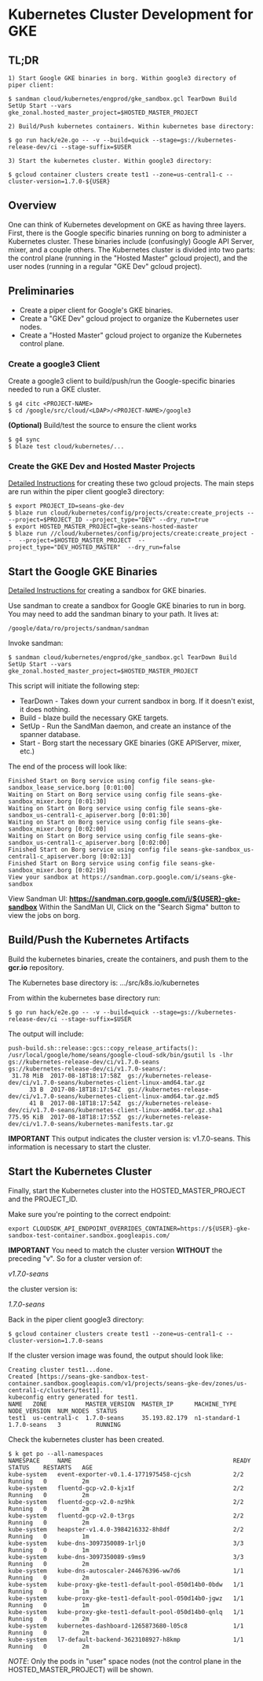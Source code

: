 # Kubernetes Cluster Development for GKE

[Detailed Instructions]: https://g3doc.corp.google.com/cloud/kubernetes/g3doc/dev/dev_project_setup.md?cl=head
[Detailed Instructions for]: https://g3doc.corp.google.com/cloud/kubernetes/g3doc/dev/sandbox.md?cl=head

## TL;DR


```
1) Start Google GKE binaries in borg. Within google3 directory of piper client:

$ sandman cloud/kubernetes/engprod/gke_sandbox.gcl TearDown Build SetUp Start --vars gke_zonal.hosted_master_project=$HOSTED_MASTER_PROJECT

2) Build/Push kubernetes containers. Within kubernetes base directory:

$ go run hack/e2e.go -- -v --build=quick --stage=gs://kubernetes-release-dev/ci --stage-suffix=$USER

3) Start the kubernetes cluster. Within google3 directory:

$ gcloud container clusters create test1 --zone=us-central1-c --cluster-version=1.7.0-${USER}
```

## Overview

One can think of Kubernetes development on GKE as having three layers. First, there is the
Google specific binaries running on borg to administer a Kubernetes cluster. These binaries
include (confusingly) Google API Server, mixer, and a couple others. The Kubernetes
cluster is divided into two parts: the control plane (running in the "Hosted Master" gcloud
project), and the user nodes (running in a regular "GKE Dev" gcloud project).

## Preliminaries

* Create a piper client for Google's GKE binaries.
* Create a "GKE Dev" gcloud project to organize the Kubernetes user nodes.
* Create a "Hosted Master" gcloud project to organize the Kubernetes control plane.

### Create a google3 Client

Create a google3 client to build/push/run the Google-specific binaries needed to run
a GKE cluster.

```
$ g4 citc <PROJECT-NAME>
$ cd /google/src/cloud/<LDAP>/<PROJECT-NAME>/google3
```

**(Optional)** Build/test the source to ensure the client works

```
$ g4 sync
$ blaze test cloud/kubernetes/...
```

### Create the GKE Dev and Hosted Master Projects

[Detailed Instructions] for creating these two gcloud projects. The main steps are run within the piper client google3 directory:


```
$ export PROJECT_ID=seans-gke-dev
$ blaze run cloud/kubernetes/config/projects/create:create_projects -- --project=$PROJECT_ID --project_type="DEV" --dry_run=true
$ export HOSTED_MASTER_PROJECT=gke-seans-hosted-master
$ blaze run //cloud/kubernetes/config/projects/create:create_project --  --project=$HOSTED_MASTER_PROJECT  --project_type="DEV_HOSTED_MASTER"  --dry_run=false
```

## Start the Google GKE Binaries

[Detailed Instructions for] creating a sandbox for GKE binaries.

Use sandman to create a sandbox for Google GKE binaries to run in borg. You may need to add the sandman binary to your path.
It lives at: 

```
/google/data/ro/projects/sandman/sandman
```

Invoke sandman:

```
$ sandman cloud/kubernetes/engprod/gke_sandbox.gcl TearDown Build SetUp Start --vars gke_zonal.hosted_master_project=$HOSTED_MASTER_PROJECT
```

This script will initiate the following step:

* TearDown - Takes down your current sandbox in borg. If it doesn't exist, it does nothing.
* Build - blaze build the necessary GKE targets.
* SetUp - Run the SandMan daemon, and create an instance of the spanner database.
* Start - Borg start the necessary GKE binaries (GKE APIServer, mixer, etc.)

The end of the process will look like:

```
Finished Start on Borg service using config file seans-gke-sandbox_lease_service.borg [0:01:00]
Waiting on Start on Borg service using config file seans-gke-sandbox_mixer.borg [0:01:30]
Waiting on Start on Borg service using config file seans-gke-sandbox_us-central1-c_apiserver.borg [0:01:30]
Waiting on Start on Borg service using config file seans-gke-sandbox_mixer.borg [0:02:00]
Waiting on Start on Borg service using config file seans-gke-sandbox_us-central1-c_apiserver.borg [0:02:00]
Finished Start on Borg service using config file seans-gke-sandbox_us-central1-c_apiserver.borg [0:02:13]
Finished Start on Borg service using config file seans-gke-sandbox_mixer.borg [0:02:19]
View your sandbox at https://sandman.corp.google.com/i/seans-gke-sandbox
```

View Sandman UI: **https://sandman.corp.google.com/i/${USER}-gke-sandbox**
Within the SandMan UI, Click on the "Search Sigma" button to view the jobs on borg.

## Build/Push the Kubernetes Artifacts

Build the kubernetes binaries, create the containers, and push them to the **gcr.io** repository.

The Kubernetes base directory is: .../src/k8s.io/kubernetes

From within the kubernetes base directory run:
```
$ go run hack/e2e.go -- -v --build=quick --stage=gs://kubernetes-release-dev/ci --stage-suffix=$USER
```

The output will include:

```
push-build.sh::release::gcs::copy_release_artifacts(): /usr/local/google/home/seans/google-cloud-sdk/bin/gsutil ls -lhr gs://kubernetes-release-dev/ci/v1.7.0-seans
gs://kubernetes-release-dev/ci/v1.7.0-seans/:
 31.78 MiB  2017-08-18T18:17:58Z  gs://kubernetes-release-dev/ci/v1.7.0-seans/kubernetes-client-linux-amd64.tar.gz
      33 B  2017-08-18T18:17:54Z  gs://kubernetes-release-dev/ci/v1.7.0-seans/kubernetes-client-linux-amd64.tar.gz.md5
      41 B  2017-08-18T18:17:54Z  gs://kubernetes-release-dev/ci/v1.7.0-seans/kubernetes-client-linux-amd64.tar.gz.sha1
775.95 KiB  2017-08-18T18:17:55Z  gs://kubernetes-release-dev/ci/v1.7.0-seans/kubernetes-manifests.tar.gz
```

**IMPORTANT** This output indicates the cluster version is: v1.7.0-seans. This information is necessary to start
the cluster.

## Start the Kubernetes Cluster

Finally, start the Kubernetes cluster into the HOSTED_MASTER_PROJECT and the PROJECT_ID.

Make sure you're pointing to the correct endpoint:

```
export CLOUDSDK_API_ENDPOINT_OVERRIDES_CONTAINER=https://${USER}-gke-sandbox-test-container.sandbox.googleapis.com/
```

**IMPORTANT** You need to match the cluster version **WITHOUT** the preceding "v". So for a cluster version of:

*v1.7.0-seans*

the cluster version is: 

*1.7.0-seans*

Back in the piper client google3 directory:

```
$ gcloud container clusters create test1 --zone=us-central1-c --cluster-version=1.7.0-seans
```

If the cluster version image was found, the output should look like:

```
Creating cluster test1...done.
Created [https://seans-gke-sandbox-test-container.sandbox.googleapis.com/v1/projects/seans-gke-dev/zones/us-central1-c/clusters/test1].
kubeconfig entry generated for test1.
NAME   ZONE           MASTER_VERSION  MASTER_IP      MACHINE_TYPE   NODE_VERSION  NUM_NODES  STATUS
test1  us-central1-c  1.7.0-seans     35.193.82.179  n1-standard-1  1.7.0-seans   3          RUNNING
```

Check the kubernetes cluster has been created.

```
$ k get po --all-namespaces
NAMESPACE     NAME                                              READY     STATUS    RESTARTS   AGE
kube-system   event-exporter-v0.1.4-1771975458-cjcsh            2/2       Running   0          2m
kube-system   fluentd-gcp-v2.0-kjx1f                            2/2       Running   0          2m
kube-system   fluentd-gcp-v2.0-nz9hk                            2/2       Running   0          2m
kube-system   fluentd-gcp-v2.0-t3rgs                            2/2       Running   0          2m
kube-system   heapster-v1.4.0-3984216332-8h8df                  2/2       Running   0          1m
kube-system   kube-dns-3097350089-1rlj0                         3/3       Running   0          1m
kube-system   kube-dns-3097350089-s9ms9                         3/3       Running   0          2m
kube-system   kube-dns-autoscaler-244676396-ww7d6               1/1       Running   0          2m
kube-system   kube-proxy-gke-test1-default-pool-050d14b0-0bdw   1/1       Running   0          1m
kube-system   kube-proxy-gke-test1-default-pool-050d14b0-jgwz   1/1       Running   0          1m
kube-system   kube-proxy-gke-test1-default-pool-050d14b0-qnlq   1/1       Running   0          2m
kube-system   kubernetes-dashboard-1265873680-l05c8             1/1       Running   0          2m
kube-system   l7-default-backend-3623108927-h8kmp               1/1       Running   0          2m
```

*NOTE*: Only the pods in "user" space nodes (not the control plane in the HOSTED_MASTER_PROJECT) will be shown.
